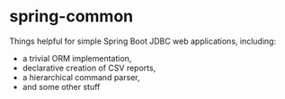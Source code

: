 # spring-common

Things helpful for simple Spring Boot JDBC web applications,
including:
 * a trivial ORM implementation,
 * declarative creation of CSV reports,
 * a hierarchical command parser,
 * and some other stuff
